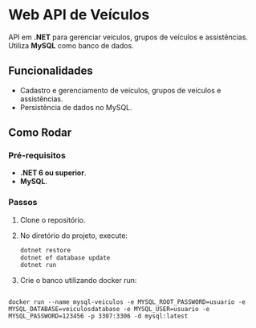 # Web API de Veículos

API em **.NET** para gerenciar veículos, grupos de veículos e assistências. Utiliza **MySQL** como banco de dados.

## Funcionalidades

- Cadastro e gerenciamento de veículos, grupos de veículos e assistências.
- Persistência de dados no MySQL.

## Como Rodar

### Pré-requisitos

- **.NET 6 ou superior**.
- **MySQL**.

### Passos

1. Clone o repositório.
2. No diretório do projeto, execute:

   ```bash
   dotnet restore
   dotnet ef database update
   dotnet run
   
3. Crie o banco utilizando docker run:

<pre>
<code>
docker run --name mysql-veiculos -e MYSQL_ROOT_PASSWORD=usuario -e MYSQL_DATABASE=veiculosdatabase -e MYSQL_USER=usuario -e MYSQL_PASSWORD=123456 -p 3307:3306 -d mysql:latest
</code>
</pre>
